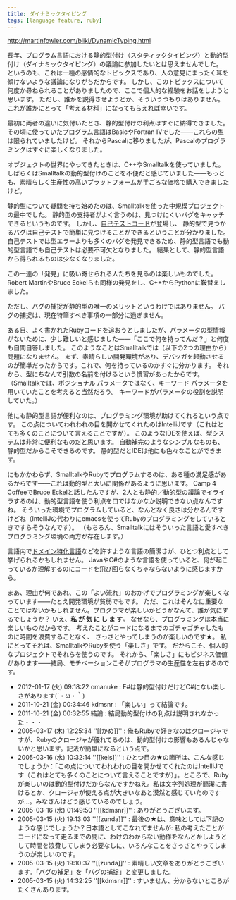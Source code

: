 ```yaml
---
title: ダイナミックタイピング
tags: [language feature, ruby]
---
```


http://martinfowler.com/bliki/DynamicTyping.html

長年、プログラム言語における静的型付け（スタティックタイピング）と動的型付け（ダイナミックタイピング）の議論に参加したいとは思えませんでした。
というのも、これは一種の感情的なトピックスであり、人の意見にまったく耳を傾けないような議論になりがちだからです。
しかし、このトピックスについて何度か尋ねられることがありましたので、ここで個人的な経験をお話をしようと思います。
ただし、誰かを説得させようとか、そういうつもりはありません。
これが誰かにとって「考える材料」になってもらえれば幸いです。

最初に両者の違いに気付いたとき、静的型付けの利点はすぐに納得できました。
その頃に使っていたプログラム言語はBasicやFortran IVでした——これらの型は限られていましたけど。
それからPascalに移りましたが、Pascalのプログラミングはすぐに楽しくなりました。

オブジェクトの世界にやってきたときは、C++やSmalltalkを使っていました。
しばらくはSmalltalkの動的型付けのことを不便だと感じていました——もっとも、素晴らしく生産性の高いプラットフォームが手ごろな価格で購入できましたけど。

静的型について疑問を持ち始めたのは、Smalltalkを使った中規模プロジェクトの最中でした。
静的型の支持者がよく言うのは、見つけにくいバグをキャッチできるというものです。
しかし、[自己テストコード](/SelfTestingCode)が登場し、
静的型で見つかるバグは自己テストで簡単に見つけることができるということが分かりました。
自己テストでは型エラーよりも多くのバグを発見できるため、静的型言語でも動的型言語でも自己テストは必要不可欠となりました。
結果として、静的型言語から得られるものは少なくなりました。

この一連の「発見」に吸い寄せられる人たちを見るのは楽しいものでした。
Robert MartinやBruce Eckelらも同様の発見をし、C++からPythonに鞍替えしました。

ただし、バグの捕捉が静的型の唯一のメリットというわけではありません。
バグの捕捉は、現在特筆すべき事項の一部分に過ぎません。

ある日、よく書かれたRubyコードを追おうとしましたが、パラメータの型情報がないために、少し難しいと感じました——「ここで何を持ってんだ？」と何度も自問自答しました。
このようなことはSmalltalkでは（以下の2つの理由から）問題になりません。
まず、素晴らしい開発環境があり、デバッガを起動させるのが簡単だったからです。これで、何を持っているのかすぐに分かります。
それから、型にちなんで引数の名前を付けるという慣習があったからです。
（Smalltalkでは、ポジショナル パラメータではなく、キーワード パラメータを用いていたことを考えると当然だろう。
キーワードがパラメータの役割を説明していた。）

他にも静的型言語が便利なのは、プログラミング環境が助けてくれるという点です。
この点についてわれわれの目を開かせてくれたのはIntelliJです（これはとても多くのことについて言えることですが）。
このようなIDEを使えば、型システムは非常に便利なものだと思います。
自動補完のようなシンプルなものも、静的型だからこそできるのです。
静的型だとIDEは他にも色々なことができます。

にもかかわらず、SmalltalkやRubyでプログラムするのは、ある種の満足感があるからです——これは動的型と大いに関係があるように思います。
Camp 4 CoffeeでBruce Eckelと話したんですが、2人とも静的／動的型の議論でイライラするのは、動的型言語を使う利点を口ではなかなか説明できない点なんですね。
そういった環境でプログラムしていると、なんとなく良さは分かるんですけどね（IntelliJの代わりにemacsを使ってRubyのプログラミングをしているときですらそうなんです）。
（もちろん、Smalltalkにはそういった言語と愛すべきプログラミング環境の両方が存在します。）

言語内で[ドメイン特化言語](/DomainSpecificLanguage)などを許すような言語の簡潔さが、ひとつ利点として挙げられるかもしれません。
JavaやC#のような言語を使っていると、何が起こっているか理解するのにコードを飛び回らなくちゃならないように感じますから。

まあ、理由が何であれ、この「よい流れ」のおかげでプログラミングが楽しくなっています——たとえ開発環境が貧弱でもです。
ただ、これはそんなに重要なことではないかもしれません。プログラマが楽しいかどうかなんて、誰が気にするでしょうか？
いえ、**私  が  気  に  し  ま  す**。
なぜなら、プログラミングは本当に楽しいものだからです。
考えたことがコードになるまでのゴチャゴチャしたものに時間を浪費することなく、
さっさとやってしまうのが楽しいのです★。
私にとってそれは、SmalltalkやRubyを使う「楽しさ」です。
だからこそ、個人的なプロジェクトでそれらを使うのです。
それから、「楽しさ」にもビジネス価値があります——結局、モチベーションこそがプログラマの生産性を左右するのです。


* 2012-01-17 (火) 09:18:22 omanuke : F#は静的型付けだけどC#にない楽しさがあります(´・ω・｀)
* 2011-10-21 (金) 00:34:46 kdmsnr : 「楽しい」って結論です。
* 2011-10-21 (金) 00:32:55 結論 : 結局動的型付けの利点は説明されなかった・・・
* 2005-03-17 (木) 12:25:34 ''[[かめ]]'' : 俺もRubyで好きなのはクロージャですが、Rubyのクロージャが優れてるのは、動的型付けの影響もあるんじゃないかと思います。記法が簡単になるという点で。
* 2005-03-16 (水) 10:32:14 ''[[keis]]'' : ひとつ目の★の箇所は、こんな感じでしょうか：「この点についてわれわれの目を開かせてくれたのはIntelliJです（これはとても多くのことについて言えることですが）」。ところで、Rubyが楽しいのは動的型付けだからなんですかねえ。私は文字列処理が簡潔に書けるとか、クロージャが使える点が大きいなあと漠然と感じていたのですが...。みなさんはどう感じているのでしょう。
* 2005-03-16 (水) 01:49:50 ''[[kdmsnr]]'' : ありがとうございます。
* 2005-03-15 (火) 19:13:03 ''[[zunda]]'' : 最後の★は、意味としては下記のような感じでしょうか？日本語としてこなれてませんが: 私の考えたことがコードになって走るまでの間に、わけのわからない動作をなんとかしようとして時間を浪費してしまう必要なしに、いろんなことをさっさとやってしまうのが楽しいのです。
* 2005-03-15 (火) 19:10:37 ''[[zunda]]'' : 素晴しい文章をありがとうございます。「バグの補足」を「バグの捕捉」と変更しました。
* 2005-03-15 (火) 14:32:25 ''[[kdmsnr]]'' : すいません、分からないところがたくさんあります。
